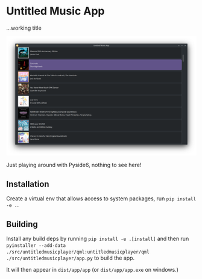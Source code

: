 # Untitled Music App

...working title

![A list of random albums on my jellyfin server](docs/readme/list-test.png "Example Screenshot")

Just playing around with Pyside6, nothing to see here!

## Installation

Create a virtual env that allows access to system packages, run `pip install -e .`.

## Building

Install any build deps by running `pip install -e .[install]` and then run `pyinstaller --add-data ./src/untitledmusicplayer/qml:untitledmusicplayer/qml ./src/untitledmusicplayer/app.py` to build the app.

It will then appear in `dist/app/app` (or `dist/app/app.exe` on windows.)